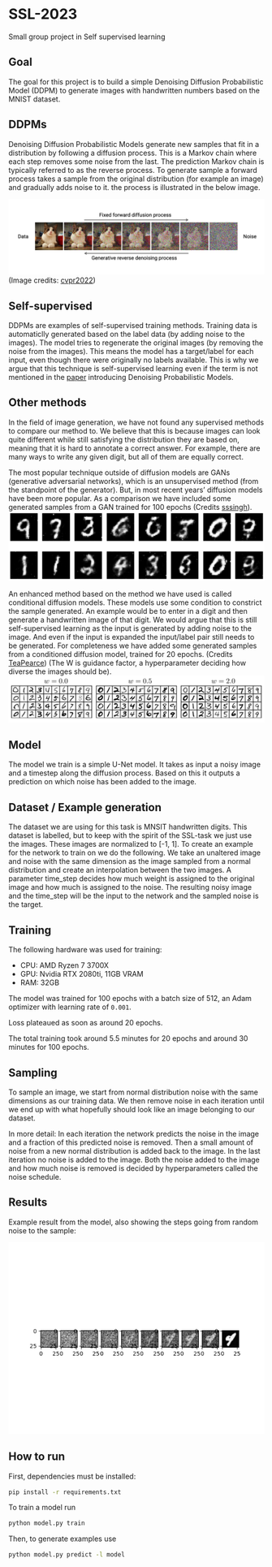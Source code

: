 # SSL-2023
Small group project in Self supervised learning

## Goal

The goal for this project is to build a simple Denoising Diffusion Probabilistic Model (DDPM) to generate images with handwritten numbers based on the MNIST dataset. 


## DDPMs
Denoising Diffusion Probabilistic Models generate new samples that fit in a distribution by following a diffusion process. This is a Markov chain where each step removes some noise from the last. The prediction Markov chain is typically referred to as the reverse process. To generate sample a forward process takes a sample from the original distribution (for example an image) and gradually adds noise to it. the process is illustrated in the below image. 

![Diffusion process](diffusion.png )
(Image credits: [cvpr2022](https://cvpr2022-tutorial-diffusion-models.github.io/))

## Self-supervised
DDPMs are examples of self-supervised training methods. Training data is automaticlly generated based on the label data (by adding noise to the images). The model tries to regenerate the original images (by removing the noise from the images). This means the model has a target/label for each input, even though there were originally no labels available. This is why we argue that this technique is self-supervised learning even if the term is not mentioned in the [paper](https://arxiv.org/pdf/2006.11239.pdf) introducing Denoising Probabilistic Models.

## Other methods
In the field of image generation, we have not found any supervised methods to compare our method to. We believe that this is because images can look quite different while still satisfying the distribution they are based on, meaning that it is hard to annotate a correct answer. For example, there are many ways to write any given digit, but all of them are equally correct.

The most popular technique outside of diffusion models are GANs (generative adversarial networks), which is an unsupervised method (from the standpoint of the generator). But, in most recent years’ diffusion models have been more popular. As a comparison we have included some generated samples from a GAN trained for 100 epochs (Credits [sssingh](https://github.com/sssingh/mnist-digit-generation-gan)).
![GAN samples](GAN_samples.png)

An enhanced method based on the method we have used is called conditional diffusion models. These models use some condition to constrict the sample generated. An example would be to enter in a digit and then generate a handwritten image of that digit. We would argue that this is still self-supervised learning as the input is generated by adding noise to the image. And even if the input is expanded the input/label pair still needs to be generated. For completeness we have added some generated samples from a conditioned diffusion model, trained for 20 epochs. (Credits [TeaPearce](https://github.com/TeaPearce/Conditional_Diffusion_MNIST)) (The W is guidance factor, a hyperparameter deciding how diverse the images should be).
![Conditioned samples](Conditioned_samples.png)

## Model

The model we train is a simple U-Net model. It takes as input a noisy image and a timestep along the diffusion process. Based on this it outputs a prediction on which noise has been added to the image. 


## Dataset / Example generation
The dataset we are using for this task is MNSIT handwritten digits. This dataset is labelled, but to keep with the spirit of the SSL-task we just use the images. These images are normalized to [-1, 1].
To create an example for the network to train on we do the following.
We take an unaltered image and noise with the same dimension as the image sampled from a normal distribution and create an interpolation between the two images. A parameter time_step decides how much weight is assigned to the original image and how much is assigned to the noise.
The resulting noisy image and the time_step will be the input to the network and the sampled noise is the target.

## Training

The following hardware was used for training:

- CPU: AMD Ryzen 7 3700X
- GPU: Nvidia RTX 2080ti, 11GB VRAM
- RAM: 32GB

The model was trained for 100 epochs with a batch size of 512, an Adam optimizer with learning rate of `0.001`.

Loss plateaued as soon as around 20 epochs.

The total training took around 5.5 minutes for 20 epochs and around 30 minutes for 100 epochs.


## Sampling
To sample an image, we start from normal distribution noise with the same dimensions as our training data.
We then remove noise in each iteration until we end up with what hopefully should look like an image belonging to our dataset.

In more detail:
In each iteration the network predicts the noise in the image and a fraction of this predicted noise is removed.
Then a small amount of noise from a new normal distribution is added back to the image.
In the last iteration no noise is added to the image.
Both the noise added to the image and how much noise is removed is decided by hyperparameters called the noise schedule.



## Results

Example result from the model, also showing the steps going from random noise to the sample: 

![Example result](fig_readme.png)


## How to run 

First, dependencies must be installed: 
```bash
pip install -r requirements.txt
```

To train a model run 
```bash 
python model.py train
```

Then, to generate examples use

```bash
python model.py predict -l model
```
